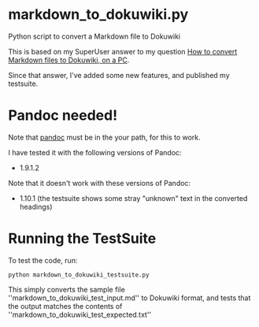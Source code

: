 markdown_to_dokuwiki.py
=======================

Python script to convert a Markdown file to Dokuwiki

This is based on my SuperUser answer to my question [How to convert Markdown files to Dokuwiki, on a PC](http://superuser.com/questions/402097/how-to-convert-markdown-files-to-dokuwiki-on-a-pc).

Since that answer, I've added some new features, and published my testsuite.

Pandoc needed!
================

Note that [pandoc](https://github.com/jgm/pandoc) must be in the your path, for this to work.

I have tested it with the following versions of Pandoc:

* 1.9.1.2

Note that it doesn't work with these versions of Pandoc:

* 1.10.1 (the testsuite shows some stray "unknown" text in the converted headings) 

Running the TestSuite
=====================

To test the code, run:

    python markdown_to_dokuwiki_testsuite.py

This simply converts the sample file ''markdown_to_dokuwiki_test_input.md'' to Dokuwiki format, 
and tests that the output matches the contents of ''markdown_to_dokuwiki_test_expected.txt''
